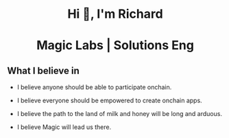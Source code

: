 <h1 align="center">Hi 👋, I'm Richard</h1>
<h1 align="center">Magic Labs | Solutions Eng</h1>

<h2>What I believe in</h2>
<ul>
  <li>
    <p>I believe anyone should be able to participate onchain.</p>
  </li>
  <li>
    <p>I believe everyone should be empowered to create onchain apps.</p>
  </li>
  <li>
    <p>I believe the path to the land of milk and honey will be long and arduous.</p>
  </li>
  <li>
    <p>I believe Magic will lead us there.</p>    
  </li>
</ul>

